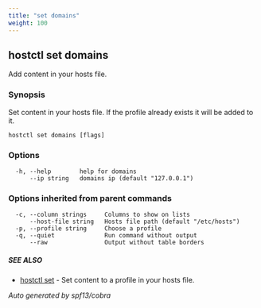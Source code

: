 ```yaml
---
title: "set domains"
weight: 100
---
```


## hostctl set domains

Add content in your hosts file.

### Synopsis


Set content in your hosts file.
If the profile already exists it will be added to it.

```
hostctl set domains [flags]
```

### Options

```
  -h, --help        help for domains
      --ip string   domains ip (default "127.0.0.1")
```

### Options inherited from parent commands

```
  -c, --column strings     Columns to show on lists
      --host-file string   Hosts file path (default "/etc/hosts")
  -p, --profile string     Choose a profile
  -q, --quiet              Run command without output
      --raw                Output without table borders
```

##### SEE ALSO

* [hostctl set](/docs/cli-usage/set)	 - Set content to a profile in your hosts file.

*Auto generated by spf13/cobra*
